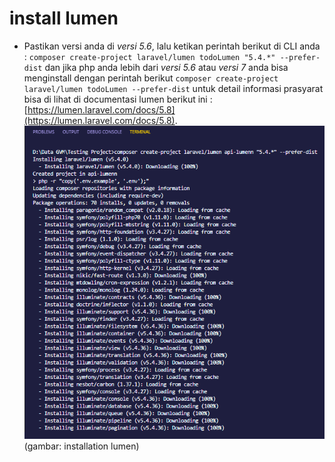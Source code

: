 # install lumen
- Pastikan versi anda di *versi 5.6*, lalu ketikan perintah berikut di CLI anda :
`composer create-project laravel/lumen todoLumen "5.4.*" --prefer-dist` dan jika php anda lebih dari *versi 5.6* atau *versi 7* anda bisa menginstall dengan perintah berikut	`composer create-project laravel/lumen todoLumen --prefer-dist` untuk detail informasi prasyarat bisa di lihat di documentasi lumen berikut ini : [https://lumen.laravel.com/docs/5.8](https://lumen.laravel.com/docs/5.8).
![installation lumen](./images/installation-lumen.png)
(gambar: installation lumen)